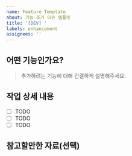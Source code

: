 ```yaml
---
name: Feature Template
about: 기능 추가 이슈 템플릿
title: '[DEV] '
labels: enhancement
assignees: ''
---
```


## 어떤 기능인가요?

> 추가하려는 기능에 대해 간결하게 설명해주세요.

## 작업 상세 내용

- [ ] TODO
- [ ] TODO
- [ ] TODO

## 참고할만한 자료(선택)